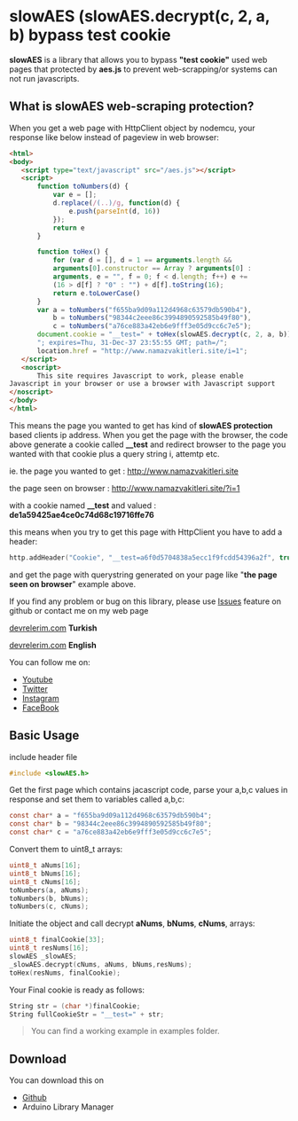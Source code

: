 # slowAES (slowAES.decrypt(c, 2, a, b) bypass test cookie
 **slowAES** is a library that allows you to bypass **"test cookie"** used web pages that protected by **aes.js** to prevent web-scrapping/or systems can not run javascripts.

 ## What is slowAES web-scraping protection? ##
 When you get a web page with HttpClient object by nodemcu, your response like below instead of pageview in web browser:

 ```html
<html>
<body>
    <script type="text/javascript" src="/aes.js"></script>
    <script>
        function toNumbers(d) {
            var e = [];
            d.replace(/(..)/g, function(d) {
                e.push(parseInt(d, 16))
            });
            return e
        }

        function toHex() {
            for (var d = [], d = 1 == arguments.length && 
            arguments[0].constructor == Array ? arguments[0] : 
            arguments, e = "", f = 0; f < d.length; f++) e += 
            (16 > d[f] ? "0" : "") + d[f].toString(16);
            return e.toLowerCase()
        }
        var a = toNumbers("f655ba9d09a112d4968c63579db590b4"),
            b = toNumbers("98344c2eee86c3994890592585b49f80"),
            c = toNumbers("a76ce883a42eb6e9fff3e05d9cc6c7e5");
        document.cookie = "__test=" + toHex(slowAES.decrypt(c, 2, a, b)) + 
        "; expires=Thu, 31-Dec-37 23:55:55 GMT; path=/";
        location.href = "http://www.namazvakitleri.site/i=1";
    </script>
    <noscript>
        This site requires Javascript to work, please enable
Javascript in your browser or use a browser with Javascript support
</noscript>
</body>
</html>
```
This means the page you wanted to get has kind of **slowAES protection** based clients ip address. When you get the page with the browser, the code above generate a cookie called **__test** and redirect browser to the page you wanted with that cookie plus a query string i, attemtp etc.

ie.
the page you wanted to get : http://www.namazvakitleri.site

the page seen on browser : http://www.namazvakitleri.site/?i=1 

with a cookie named **__test** and valued : **de1a59425ae4ce0c74d68c19716ffe76**

this means when you try to get this page with HttpClient you have to add a header:

```c
http.addHeader("Cookie", "__test=a6f0d5704838a5ecc1f9fcdd54396a2f", true);
```
and get the page with querystring generated on your page like "**the page seen on browser**" example above.

 
 If you find any problem or bug on this library, please use [Issues](https://github.com/HakkanR/slowAES/issues) feature on github or contact me on my web page 
 
 [devrelerim.com](https://www.devrelerim.com/) **Turkish**
 
 [devrelerim.com](https://en.devrelerim.com/2023/02/slowaes-bypass-test-cookie-nodemcu.html) **English**

 You can follow me on:
 * [Youtube](https://www.youtube.com/HakkanR)
 * [Twitter](https://www.twitter.com/HakkanR)
 * [Instagram](https://www.instagram.com/hakkan_r)
 * [FaceBook](https://www.facebook.com/HakkanR)
 
 ## Basic Usage
 include header file
 ```cpp
 #include <slowAES.h>
 ```
 Get the first page which contains jacascript code, parse your a,b,c values in response and set them to variables called a,b,c: 
 
```c
const char* a = "f655ba9d09a112d4968c63579db590b4";
const char* b = "98344c2eee86c3994890592585b49f80";
const char* c = "a76ce883a42eb6e9fff3e05d9cc6c7e5";
```
Convert them to uint8_t arrays: 
 
```c
uint8_t aNums[16];
uint8_t bNums[16];
uint8_t cNums[16];
toNumbers(a, aNums);
toNumbers(b, bNums);
toNumbers(c, cNums);
```

 Initiate the object and call decrypt **aNums**, **bNums**, **cNums**, arrays:
```c
uint8_t finalCookie[33];
uint8_t resNums[16];
slowAES _slowAES;
_slowAES.decrypt(cNums, aNums, bNums,resNums);
toHex(resNums, finalCookie);
```

Your Final cookie is ready as follows:
```c
String str = (char *)finalCookie;
String fullCookieStr = "__test=" + str;
```

> You can find a working example in examples folder.

## Download
You can download this on
* [Github](https://github.com/HakkanR/slowAES)
* Arduino Library Manager